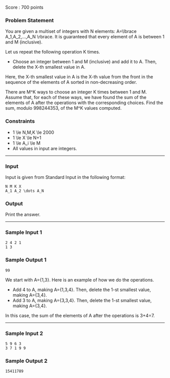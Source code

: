 Score : 700 points

### Problem Statement

You are given a multiset of integers with N elements: A=\lbrace A\_1,A\_2,...,A\_N \rbrace. It is guaranteed that every element of A is between 1 and M (inclusive).

Let us repeat the following operation K times.

* Choose an integer between 1 and M (inclusive) and add it to A. Then, delete the X-th smallest value in A.

Here, the X-th smallest value in A is the X-th value from the front in the sequence of the elements of A sorted in non-decreasing order.

There are M^K ways to choose an integer K times between 1 and M. Assume that, for each of these ways, we have found the sum of the elements of A after the operations with the corresponding choices. Find the sum, modulo 998244353, of the M^K values computed.

### Constraints

* 1 \le N,M,K \le 2000
* 1 \le X \le N+1
* 1 \le A\_i \le M
* All values in input are integers.

---

### Input

Input is given from Standard Input in the following format:

```
N M K X
A_1 A_2 \dots A_N
```

### Output

Print the answer.

---

### Sample Input 1

```
2 4 2 1
1 3
```

### Sample Output 1

```
99
```

We start with A=\{1,3\}. Here is an example of how we do the operations.

* Add 4 to A, making A=\{1,3,4\}. Then, delete the 1-st smallest value, making A=\{3,4\}.
* Add 3 to A, making A=\{3,3,4\}. Then, delete the 1-st smallest value, making A=\{3,4\}.

In this case, the sum of the elements of A after the operations is 3+4=7.

---

### Sample Input 2

```
5 9 6 3
3 7 1 9 9
```

### Sample Output 2

```
15411789
```